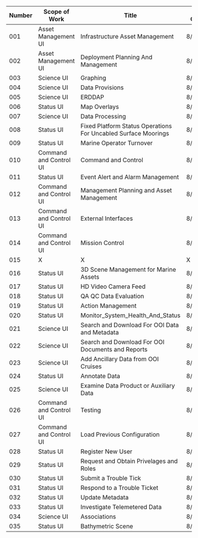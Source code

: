 | Number | Scope of Work          | Title                                                          | Date Created | Revision |
|--------|------------------------|----------------------------------------------------------------|--------------|----------|
| 001    | Asset Management UI    | Infrastructure Asset Management                                | 8/25/2014    | 0        |
| 002    | Asset Management UI    | Deployment Planning And Management                             | 8/25/2014    | 0        |
| 003    | Science UI             | Graphing                                                       | 8/25/2014    | 0        |
| 004    | Science UI             | Data Provisions                                                | 8/25/2014    | 0        |
| 005    | Science UI             | ERDDAP                                                         | 8/25/2014    | 0        |
| 006    | Status UI              | Map Overlays                                                   | 8/25/2014    | 0        |
| 007    | Science UI             | Data Processing                                                | 8/25/2014    | 0        |
| 008    | Status UI              | Fixed Platform Status Operations For Uncabled Surface Moorings | 8/25/2014    | 0        |
| 009    | Status UI              | Marine Operator Turnover                                       | 8/25/2014    | 0        |
| 010    | Command and Control UI | Command and Control                                            | 8/25/2014    | 0        |
| 011    | Status UI              | Event Alert and Alarm Management                               | 8/25/2014    | 0        |
| 012    | Command and Control UI | Management Planning and Asset Management                       | 8/25/2014    | 0        |
| 013    | Command and Control UI | External Interfaces                                            | 8/25/2014    | 0        |
| 014    | Command and Control UI | Mission Control                                                | 8/25/2014    | 0        |
| 015    | X                      | X                                                              | X            | X        |
| 016    | Status UI              | 3D Scene Management for Marine Assets                          | 8/25/2014    | 0        |
| 017    | Status UI              | HD Video Camera Feed                                           | 8/25/2014    | 0        |
| 018    | Status UI              | QA QC Data Evaluation                                          | 8/25/2014    | 0        |
| 019    | Status UI              | Action Management                                              | 8/26/2014    | 0        |
| 020    | Status UI              | Monitor_System_Health_And_Status                               | 8/26/2014    | 0        |
| 021    | Science UI             | Search and Download For OOI Data and Metadata                  | 8/26/2014    | 0        |
| 022    | Science UI             | Search and Download For OOI Documents and Reports              | 8/27/2014    | 0        |
| 023    | Science UI             | Add Ancillary Data from OOI Cruises                            | 8/26/2014    | 0        |
| 024    | Status UI              | Annotate Data                                                  | 8/27/2014    | 0        |
| 025    | Science UI             | Examine Data Product or Auxiliary Data                         | 8/27/2014    | 0        |
| 026    | Command and Control UI | Testing                                                        | 8/27/2014    | 0        |
| 027    | Command and Control UI | Load Previous Configuration                                    | 8/27/2014    | 0        |
| 028    | Status UI              | Register New User                                              | 8/27/2014    | 0        |
| 029    | Status UI              | Request and Obtain Privelages and Roles                        | 8/27/2014    | 0        |
| 030    | Status UI              | Submit a Trouble Tick                                          | 8/27/2014    | 0        |
| 031    | Status UI              | Respond to a Trouble Ticket                                    | 8/27/2014    | 0        |
| 032    | Status UI              | Update Metadata                                                | 8/27/2014    | 0        |
| 033    | Status UI              | Investigate Telemetered Data                                   | 8/27/2014    | 0        |
| 034    | Science UI             | Associations                                                   | 8/27/2014    | 0        |
| 035    | Status UI              | Bathymetric Scene                                              | 8/28/2014    | 0        |
